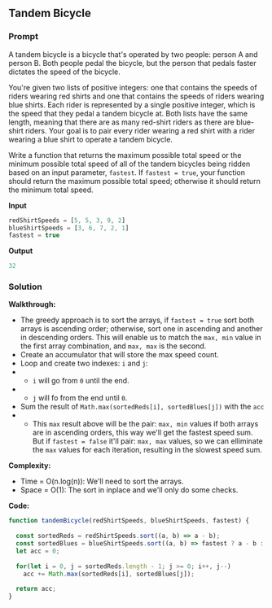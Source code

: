 ## Tandem Bicycle

### Prompt

A tandem bicycle is a bicycle that's operated by two people: person A and person B. Both people pedal the bicycle, but the person that pedals faster dictates the speed of the bicycle. 

You're given two lists of positive integers: one that contains the speeds of riders wearing red shirts and one that contains the speeds of riders wearing blue shirts. Each rider is represented by a single positive integer, which is the speed that they pedal a tandem bicycle at. Both lists have the same length, meaning that there are as many red-shirt riders as there are blue-shirt riders. Your goal is to pair every rider wearing a red shirt with a rider wearing a blue shirt to operate a tandem bicycle.

Write a function that returns the maximum possible total speed or the minimum possible total speed of all of the tandem bicycles being ridden based on an input parameter, `fastest`. If `fastest = true`, your function should return the maximum possible total speed; otherwise it should return the minimum total speed.

**Input**
```js
redShirtSpeeds = [5, 5, 3, 9, 2]
blueShirtSpeeds = [3, 6, 7, 2, 1]
fastest = true
```

**Output**
```js
32
```

### Solution

__Walkthrough:__
- The greedy approach is to sort the arrays, if `fastest = true` sort both arrays is ascending order; otherwise, sort one in ascending and another in descending orders. This will enable us to match the `max, min` value in the first array combination, and `max, max` is the second.
- Create an accumulator that will store the max speed count.
- Loop and create two indexes: `i` and `j`:
- - `i` will go from `0` until the end.
- - `j` will fo from the end until `0`.
- Sum the result of `Math.max(sortedReds[i], sortedBlues[j])` with the `acc`
- - This `max` result above will be the pair: `max, min` values if both arrays are in ascending orders, this way we'll get the fastest speed sum. But if `fastest = false` it'll pair: `max, max` values, so we can elliminate the `max` values for each iteration, resulting in the slowest speed sum.

__Complexity:__
- Time = O(n.log(n)): We'll need to sort the arrays.
- Space = O(1): The sort in inplace and we'll only do some checks.

__Code:__

```js
function tandemBicycle(redShirtSpeeds, blueShirtSpeeds, fastest) {
  
  const sortedReds = redShirtSpeeds.sort((a, b) => a - b);
  const sortedBlues = blueShirtSpeeds.sort((a, b) => fastest ? a - b : b - a);
  let acc = 0;
  
  for(let i = 0, j = sortedReds.length - 1; j >= 0; i++, j--)
    acc += Math.max(sortedReds[i], sortedBlues[j]);
    
  return acc;
}
```